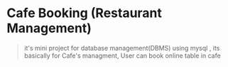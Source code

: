 # Cafe Booking (Restaurant Management)
>it's mini project for database management(DBMS) using mysql , its basically for Cafe's managment, User can book online table in cafe 
